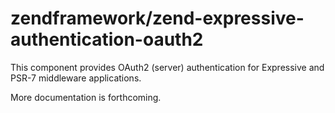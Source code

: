# zendframework/zend-expressive-authentication-oauth2

This component provides OAuth2 (server) authentication for Expressive and PSR-7
middleware applications.

More documentation is forthcoming.

